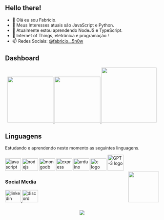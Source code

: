 ## Hello there!
- 👋 Olá eu sou Fabrício.
- 👀 Meus Interesses atuais são JavaScript e Python.
- 🌱 Atualmente estou aprendendo NodeJS e TypeScript. 
- 💞️ Internet of Things, eletrônica e programação !
- 📫 Redes Sociais: <a href="https://www.instagram.com/fabricio__5n0w/">@fabricio__5n0w</a>

## Dashboard

<div align="center">
  <a href="https://github.com/FaSn0w">
   <! -- github stats -->
    <img height="150em" src="https://github-readme-stats-sigma-five.vercel.app/api?username=FaSn0w&count_private=true&include_all_commits=true&show_icons=true&&title_color=FF731D&text_color=bcbdb9&bg_color=22272e&cache_seconds=1800&locale=pt-br&hide_border=false&show_owner=true">
           <! -- language use -->
    <img height="150em" src="https://github-readme-stats-sigma-five.vercel.app/api/top-langs/?username=FaSn0w&theme=ayu-mirage&hide_border=false&&layout=compact&title_color=FF731D&text_color=bcbdb9&bg_color=22272e&cache_seconds=1800&locale=pt-br">    
           <! -- streak -->
    <img height="180em" src="https://github-readme-streak-stats.herokuapp.com?user=FaSn0w&theme=darcula&background=22272E&hide_border=false&border_radius=4.6&locale=pt-br&date_format=j%20M%5B%20Y%5D&stroke=FF731D&ring=C65917&fire=FF731D&currStreakNum=FFFFFF&sideNums=FFFFFF&currStreakLabel=FF731D&sideLabels=FF731D&dates=5F9DF7">
    
  </a>
</div>


## Linguagens  
Estudando e aprendendo neste momento as seguintes linguagens.

<div align="left" style="display: inline_block">
  <img src="https://cdn.jsdelivr.net/gh/devicons/devicon/icons/javascript/javascript-original.svg" height="40" width="52" alt="javascript logo"  />
  <img src="https://cdn.jsdelivr.net/gh/devicons/devicon/icons/nodejs/nodejs-original.svg" height="40" width="52" alt="nodejs logo"  />
  <img src="https://cdn.jsdelivr.net/gh/devicons/devicon/icons/mongodb/mongodb-original.svg" height="40" width="52" alt="mongodb logo"  />
  <img src="https://cdn.jsdelivr.net/gh/devicons/devicon/icons/express/express-original.svg" height="40" width="52" alt="express logo"  />
  <img src="https://cdn.jsdelivr.net/gh/devicons/devicon/icons/arduino/arduino-original.svg" height="40" width="52" alt="arduino logo"  />
  <img src="https://cdn.jsdelivr.net/gh/devicons/devicon/icons/c/c-original.svg" height="40" width="52" alt="c logo"  />
  <img src="https://upload.wikimedia.org/wikipedia/commons/0/04/ChatGPT_logo.svg" height="52" width="52" alt="GPT-3 logo"  />
</div>
 <img align="right"  height="100" src="https://media.tenor.com/IZiZiq-FqmIAAAAC/full-throttle.gif"  />

### Social Media

<div align="left">
  <a href="https://www.linkedin.com/" target="_blank">
    <img src="https://raw.githubusercontent.com/maurodesouza/profile-readme-generator/master/src/assets/icons/social/linkedin/default.svg" width="52" height="40" alt="linkedin logo"  />
  </a>
  <a href="Fabrício Neves#9268" target="_blank">
    <img src="https://raw.githubusercontent.com/maurodesouza/profile-readme-generator/master/src/assets/icons/social/discord/default.svg" width="52" height="40" alt="discord logo"  />
  </a>
</div>

###

<div align="center">
  <img src="https://profile-counter.glitch.me/FaSn0w/count.svg?"  />
</div>

<!---
FaSn0w/FaSn0w is a ✨ special ✨ repository because its `README.md` (this file) appears on your GitHub profile.
You can click the Preview link to take a look at your changes.
--->
